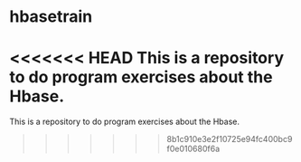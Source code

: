 # hbasetrain
<<<<<<< HEAD
This is a repository to do program exercises about the Hbase.
=======
This is a repository to do program exercises about the Hbase.
>>>>>>> 8b1c910e3e2f10725e94fc400bc9f0e010680f6a
